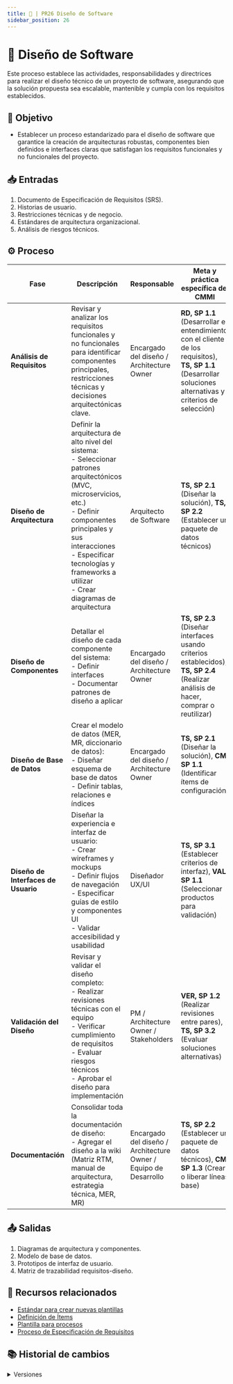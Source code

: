 ```yaml
---
title: 📐 | PR26 Diseño de Software
sidebar_position: 26
---
```


# 📐 Diseño de Software

Este proceso establece las actividades, responsabilidades y directrices para realizar el diseño técnico de un proyecto de software, asegurando que la solución propuesta sea escalable, mantenible y cumpla con los requisitos establecidos.

## 🎯 Objetivo

- Establecer un proceso estandarizado para el diseño de software que garantice la creación de arquitecturas robustas, componentes bien definidos e interfaces claras que satisfagan los requisitos funcionales y no funcionales del proyecto.

## 📥 Entradas

1. Documento de Especificación de Requisitos (SRS).
2. Historias de usuario.
3. Restricciones técnicas y de negocio.
4. Estándares de arquitectura organizacional.
5. Análisis de riesgos técnicos.

## ⚙️ Proceso

| Fase | Descripción | Responsable | Meta y práctica específica del CMMI |
| ---- | ----------- | ----------- | ----------------------------------- |
| **Análisis de Requisitos** | Revisar y analizar los requisitos funcionales y no funcionales para identificar componentes principales, restricciones técnicas y decisiones arquitectónicas clave. | Encargado del diseño / Architecture Owner | **RD, SP 1.1** (Desarrollar el entendimiento con el cliente de los requisitos), **TS, SP 1.1** (Desarrollar soluciones alternativas y criterios de selección) |
| **Diseño de Arquitectura** | Definir la arquitectura de alto nivel del sistema: <br/>- Seleccionar patrones arquitectónicos (MVC, microservicios, etc.) <br/>- Definir componentes principales y sus interacciones <br/>- Especificar tecnologías y frameworks a utilizar <br/>- Crear diagramas de arquitectura | Arquitecto de Software | **TS, SP 2.1** (Diseñar la solución), **TS, SP 2.2** (Establecer un paquete de datos técnicos) |
| **Diseño de Componentes** | Detallar el diseño de cada componente del sistema: <br/>- Definir interfaces <br/>- Documentar patrones de diseño a aplicar | Encargado del diseño / Architecture Owner | **TS, SP 2.3** (Diseñar interfaces usando criterios establecidos), **TS, SP 2.4** (Realizar análisis de hacer, comprar o reutilizar) |
| **Diseño de Base de Datos** | Crear el modelo de datos (MER, MR, diccionario de datos): <br/>- Diseñar esquema de base de datos <br/>- Definir tablas, relaciones e índices | Encargado del diseño / Architecture Owner | **TS, SP 2.1** (Diseñar la solución), **CM, SP 1.1** (Identificar ítems de configuración) |
| **Diseño de Interfaces de Usuario** | Diseñar la experiencia e interfaz de usuario: <br/>- Crear wireframes y mockups <br/>- Definir flujos de navegación <br/>- Especificar guías de estilo y componentes UI <br/>- Validar accesibilidad y usabilidad | Diseñador UX/UI | **TS, SP 3.1** (Establecer criterios de interfaz), **VAL, SP 1.1** (Seleccionar productos para validación) |
| **Validación del Diseño** | Revisar y validar el diseño completo: <br/>- Realizar revisiones técnicas con el equipo <br/>- Verificar cumplimiento de requisitos <br/>- Evaluar riesgos técnicos <br/>- Aprobar el diseño para implementación | PM / Architecture Owner / Stakeholders | **VER, SP 1.2** (Realizar revisiones entre pares), **TS, SP 3.2** (Evaluar soluciones alternativas) |
| **Documentación** | Consolidar toda la documentación de diseño: <br/>- Agregar el diseño a la wiki (Matriz RTM, manual de arquitectura, estrategia técnica, MER, MR) | Encargado del diseño / Architecture Owner / Equipo de Desarrollo | **TS, SP 2.2** (Establecer un paquete de datos técnicos), **CM, SP 1.3** (Crear o liberar líneas base) |

## 📤 Salidas

1. Diagramas de arquitectura y componentes.
2. Modelo de base de datos.
3. Prototipos de interfaz de usuario.
4. Matriz de trazabilidad requisitos-diseño.

## 📎 Recursos relacionados

- [Estándar para crear nuevas plantillas](../standards/estandar-plantillas.md)
- [Definición de Ítems](../procesos/PR2-definicion-items.md)
- [Plantilla para procesos](../plantillas/plantilla-procesos.md)
- [Proceso de Especificación de Requisitos](../procesos/PR11-trazabilidad-requisitos.md)

## 📚 Historial de cambios

<details>
  <summary>Versiones</summary>
    | **Tipo de versión** | **Descripción** | **Fecha** | **Colaborador** |
    | ------------------- | --------------- | --------- | --------------- |
    | **1.0.0** | Creación inicial del proceso de diseño de software. | 05/06/2025 | Daniel Contreras Chávez |
</details>